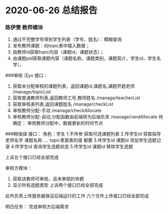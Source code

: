 # 2020-06-26 总结报告
### 陈伊雯 教师模块
1. 通过不完整学号得到学生列表（学号、姓名）：模糊查询
2. 发布教师课题：向topic表中插入数据；
3. 由教师id获取topic内容（课题id，课题状态）；
4. 由课题pid获取课题内容（课题名称，课题类别，课题简介，学生id，学生名字）。 

###审核 汪yx
接口：
1. 获取未分配审核的课题列表，返回课题id,课题名,课题开题老师  /manage/topicList
2. 获取普通教师列表,返回教师工号,教师姓名  /manage/teacherList
3. 获取审核表列表,返回课题姓名 /manage/checkList
4. 审核教师分配-手动 /manage/checkAllocate
5. 审核教师分配-自动,分配函数由前端转为后端负责 /manage/randAllocate
待确定：
审核教师分配中，数据更新的时间节点

###韩俊祺
接口：
角色：学生
1.不传参 获取可选课题列表 
2.传学生id 获取指导老师名字 课题名称 .... topic里面表的值 都要 
3.传学生id 课题id 添加学生选题记录 
4.传学生id 查询学生选题状态 
5.传学生id 课题id 移除学生选题 

上诉五个接口已经全部完成

审核方模块：
1. 获取该教师可审核，且未审核的命题
2. 显示所有选题类型
上诉两个接口已经全部完成

此外负责上传服务器保证后端运行的工作
六个文件上传接口已经全部完成

明日任务：
完成审核方后端需求
